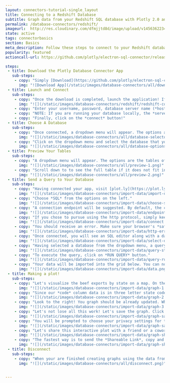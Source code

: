 ```yaml
---
layout: connectors-tutorial-single_layout
title: Connecting to a Redshift Database
subtitle: Graph data from your Redshift SQL database with Plotly 2.0 and the Plotly Database Connector.
permalink: /database-connectors/redshift/
imageurl:  http://res.cloudinary.com/dfmjjtd8d/image/upload/v1456362234/amazon-redshift_m4pefz.png
state: active
tags: connectorbasics
section: Basics
meta_description: Follow these steps to connect to your Redshift database
popularity: featured
actioncall-url: https://github.com/plotly/electron-sql-connector/releases

steps:
 - title: Download the Plotly Database Connector App
   sub-steps:
    - copy: "Simply [Download](https://github.com/plotly/electron-sql-connector/releases) the app to get started!"
      img: "![Download App](/static/images/database-connectors/all/download-app.png)"
 - title: Launch and Connect
   sub-steps:
    - copy: "Once the download is completed, launch the application! If you are on Windows, make sure the application folder is in your C:/Program Files folder. You may have to open the application as administrator. Having launched the app, select MariaDB by clicking on its icon."
      img: "![](/static/images/database-connectors/redshift/redshift-connect.png)"
    - copy: "Enter your username, password, database server name (*host*) and its port number. Lastly, enter an initial database to which you want to connect, you may change it once your credentials have been accepted. In this case we are connecting to *plotly_datasets*."
    - copy: "NOTE: If you are running your database locally, the *server* input field can stay empty since its default value is 'localhost'. If your database is setup on a remote server, simply copy the endpoint name into the *host* input field and enter the remote server's port number on which your database is located."
    - copy: "Finally, click on the *connect* button!"
 - title: Choose A Database
   sub-steps:
    - copy: "Once connected, a dropdown menu will appear. The options are the databases of the account using which you have connected."
      img: "![](/static/images/database-connectors/all/database-selector.png)"
    - copy: "Click on the dropdown menu and select the database that you wish to use in order to connect to it and query data from it. In this case we have alrady established connection to *plotly_datasets* and do not need to change it further. Later, you may come back to change this entry, if you want to query from or simply preview a different database. There is no need to disconnect before switching databases."
      img: "![](/static/images/database-connectors/all/database-options.png)"
 - title: Preview Your Tables
   sub-steps:
    - copy: "A dropdown menu will appear. The options are the tables of the database previously selected. Select the table you wish to preview (see the top 5 rows of the table). For this example, let's select the 2011 data for USA agricultural exports which is the table named 'us_ag_exports_2011'"
      img: "![](/static/images/database-connectors/all/preview-1.png)"
    - copy: "Scroll down to to see the full table if it does not fit in the preview window. In this example we will look into beef exports, and by looking at the column names (we have 'code' and 'beef') and the data formatting (state codes and integers respectively), we should be confident that we can accomplish a visualisation that can compare the states based on their beef export in Plotly."
      img: "![](/static/images/database-connectors/all/preview-2.png)"
 - title: Send a Query to Your Database
   sub-steps:
    - copy: "Having connected your app, visit [plot.ly](https://plot.ly/alpha/workspace/) workspace and click on *import data* in the top right corner."
      img: "![](/static/images/database-connectors/import-data/import-data.png)"
    - copy: "Choose *SQL* from the options on the left."
      img: "![](/static/images/database-connectors/import-data/choose-sql.png)"
    - copy: "A connection endpoint will be suggested. By default, the connector runs on http://localhost:5000. To use that default endpoint you will have to let your browser use *unsafe scripts* (the above endpoint uses http protocal instead of https). To do so simply keep reading the following steps. If your data is highly sensitive, you can setup your Plotly Database Connector to use the more secure https protocol to transfer data. If you are on Mac or Linux, follow instructions on Step 3 of your Plotly Database Connector. Https support for Windows is shortcoming, thank you for your patience."
      img: "![](/static/images/database-connectors/import-data/endpoint.png)"
    - copy: "If you chose to pursue using the http protocol, simply keep the endpoint as default http://localhost:5000 and click on *connect*."
      img: "![](/static/images/database-connectors/import-data/connect.png)"      
    - copy: "You should receive an error. Make sure your browser's *safe scripting* setting is turned off. Click on the icon inside your search bar to disable it (a shield icon if you are using the Chrome browser (recommended))."
      img: "![](/static/images/database-connectors/import-data/http-error.png)"
    - copy: "Once connected, you will see an SQL editor along with a database dropdown menu. Select the database from the dropdown menu to connect to that database. In this example, let's use *plotly_datasets*."
      img: "![](/static/images/database-connectors/import-data/select-database.png)"
    - copy: "Having selected a database from the dropdown menu, a query will appear on the first line of the editor. Modify it until you are satisfied with the data that you are querrying from your database. For this example, let's quickly import all of the data from the agricultural imports table *us_ag_exports_2011*. Enter the query *SELECT * FROM us_ag_exports_2011*. Where * is a SQL keyword for 'all'."
      img: "![](/static/images/database-connectors/import-data/query-statement.png)"
    - copy: "To execute the query, click on *RUN QUERY* button."
      img: "![](/static/images/database-connectors/import-data/query-run.png)"
    - copy: "Your data will be imported into the grid below. You can now create a plot using the imported data from your SQL database."
      img: "![](/static/images/database-connectors/import-data/data.png)"
 - title: Making a plot!
   sub-steps:
    - copy: "Let's visualize the beef exports by state on a map. On the left side, the *GRAPH* tab should be selected. Here you can choose the *Chart Type* drop down menu. Choose *Choropleth*. As for *Locations*, choose the *state* column. Finally, set the *Values* to be the *beef* column."
      img: "![](/static/images/database-connectors/import-data/graph-1.png)"
    - copy: "Since our *code* column data is in three letter state codes, select the *Location Format* to be *USA State Abbreviations*. We are only looking at USA data here, so for the *Map Region* option select *USA*. Finally, let's keep it simple and keep the *Projection* option as the default *Albers USA*. Come back later to explore more options."
      img: "![](/static/images/database-connectors/import-data/graph-2.png)"
    - copy: "Look to the right! You graph should be already updated. Why not add a title? Click into the empty field above the garph and enter a description."
      img: "![](/static/images/database-connectors/import-data/graph-3.png)"
    - copy: "Let's not lose all this work! Let's save the graph. Click on the *SAVE* tab on the left."
      img: "![](/static/images/database-connectors/import-data/graph-save.png)"
    - copy: "You will be prompted to choose your privacy settings for this graph and data. There is nothing here to classify, let's simply set both *plot* and *data* to *public*. Click *SAVE*."
      img: "![](/static/images/database-connectors/import-data/graph-save-modal.png)"
    - copy: "Let's share this interactive plot with a friend or a coworker (or both)! Click on the *SHARE* tab on the left."
      img: "![](/static/images/database-connectors/import-data/graph-share.png)"
    - copy: "The fastest way is to send the *Shareable Link*, copy and paste it into your favorite e-mail or other communication service. Try out our Twitter, Facebook and Google+ links as well or embed it into your website by obtaining the iframe link in the *Embed* tab. If you set the settings to *public* previously, your friend or coworker will be able to view it even without an account and give you feedback."
      img: "![](/static/images/database-connectors/import-data/graph-share-modal.png)"
 - title: Disconnect
   sub-steps:
    - copy: "When your are finished creating graphs using the data from your database, disconnect by moving your mouse onto the *Connected* button in the Plotly Database Connector and click when it says *Disconnect*."
      img: "![](/static/images/database-connectors/all/disconnect.png)"


---
```

